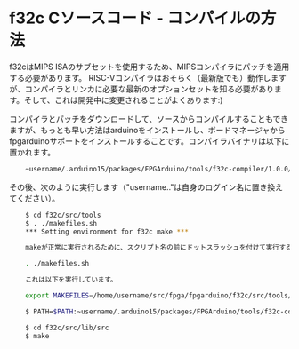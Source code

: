 # f32c Cソースコード - コンパイルの方法

f32cはMIPS ISAのサブセットを使用するため、MIPSコンパイラにパッチを適用する必要があります。 RISC-Vコンパイラはおそらく（最新版でも）動作しますが、コンパイラとリンカに必要な最新のオプションセットを知る必要があります。そして、これは開発中に変更されることがよくあります:)

コンパイラとパッチをダウンロードして、ソースからコンパイルすることもできますが、もっとも早い方法はarduinoをインストールし、ボードマネージャからfpgarduinoサポートをインストールすることです。コンパイラバイナリは以下に置かれます。

```bash
    ~username/.arduino15/packages/FPGArduino/tools/f32c-compiler/1.0.0/bin
```

その後、次のように実行します（"username.."は自身のログイン名に置き換えてください）。

```bash
    $ cd f32c/src/tools
    $ . ./makefiles.sh
    *** Setting environment for f32c make ***

    makeが正常に実行されるために、スクリプト名の前にドットスラッシュを付けて実行する必要があります。

    . ./makefiles.sh

    これは以下を実行しています。

    export MAKEFILES=/home/username/src/fpga/fpgarduino/f32c/src/tools/../conf/f32c.mk

    $ PATH=$PATH:~username/.arduino15/packages/FPGArduino/tools/f32c-compiler/1.0.0/bin/

    $ cd f32c/src/lib/src
    $ make
```

